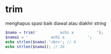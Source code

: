 # trim
menghapus spasi baik diawal atau diakhir string 

```php
$nama = trim('          ochi x          ');
$nama1 = '          ochi x          ';
echo strlen($nama).'<br>'; // 6
echo strlen($nama1); // 26
```
